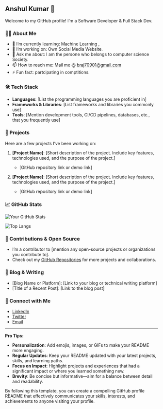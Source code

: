 ## Anshul Kumar 👋

Welcome to my GitHub profile! I’m a Software Developer & Full Stack Dev. 

### 👨‍💻 About Me

- 🌱 I’m currently learning: Machine Learning , 
- 💼 I’m working on: Own Social Media Website.
- 💬 Ask me about: I am the persone who belongs to computer science Society.
- 📫 How to reach me: Mail me @ braj70901@gmail.com 
- ⚡ Fun fact: partcipating in comptitions.

### 🛠️ Tech Stack

- **Languages**: [List the programming languages you are proficient in]
- **Frameworks & Libraries**: [List frameworks and libraries you commonly use]
- **Tools**: [Mention development tools, CI/CD pipelines, databases, etc., that you frequently use]

### 🚀 Projects

Here are a few projects I’ve been working on:

1. **[Project Name]**: [Short description of the project. Include key features, technologies used, and the purpose of the project.]
   - [GitHub repository link or demo link]

2. **[Project Name]**: [Short description of the project. Include key features, technologies used, and the purpose of the project.]
   - [GitHub repository link or demo link]

### 📈 GitHub Stats

![Your GitHub Stats](https://github-readme-stats.vercel.app/api?username=your-username&show_icons=true&hide_border=true&theme=radical)

![Top Langs](https://github-readme-stats.vercel.app/api/top-langs/?username=your-username&layout=compact&theme=radical)

### 🌟 Contributions & Open Source

- I’m a contributor to [mention any open-source projects or organizations you contribute to].
- Check out my [GitHub Repositories](https://github.com/your-username?tab=repositories) for more projects and collaborations.

### 📝 Blog & Writing

- [Blog Name or Platform]: [Link to your blog or technical writing platform]
- [Title of a Recent Post]: [Link to the blog post]

### 🤝 Connect with Me

- [LinkedIn](https://linkedin.com/in/your-profile)
- [Twitter](https://twitter.com/your-username)
- [Email](mailto:your.email@example.com)

---

**Pro Tips:**
- **Personalization**: Add emojis, images, or GIFs to make your README more engaging.
- **Regular Updates**: Keep your README updated with your latest projects, skills, and learning paths.
- **Focus on Impact**: Highlight projects and experiences that had a significant impact or where you learned something new.
- **Brevity**: Be concise but informative—aim for a balance between detail and readability. 

By following this template, you can create a compelling GitHub profile README that effectively communicates your skills, interests, and achievements to anyone visiting your profile.

